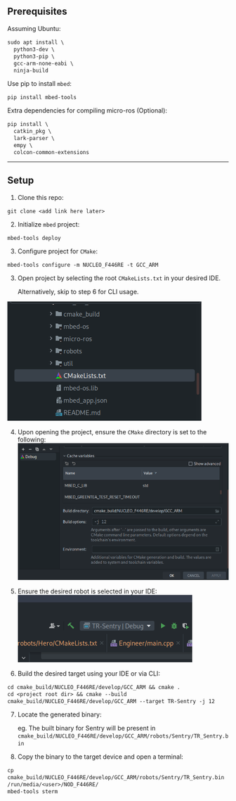 ## Prerequisites

Assuming Ubuntu:

```shell
sudo apt install \
  python3-dev \
  python3-pip \
  gcc-arm-none-eabi \
  ninja-build
```

Use pip to install `mbed`:
```shell
pip install mbed-tools
```

Extra dependencies for compiling micro-ros (Optional):
```shell
pip install \
  catkin_pkg \
  lark-parser \
  empy \
  colcon-common-extensions
```
---
## Setup
1. Clone this repo:
```shell
git clone <add link here later>
```

2. Initialize `mbed` project:
```shell
mbed-tools deploy
```

3. Configure project for `CMake`:
```shell
mbed-tools configure -m NUCLEO_F446RE -t GCC_ARM
```

3. Open project by selecting the root `CMakeLists.txt` in your desired IDE.
   
    Alternatively, skip to step 6 for CLI usage. 

![img.png](.assets/img.png)

4. Upon opening the project, ensure the `CMake` directory is set to the following:
![img.png](.assets/img2.png)

5. Ensure the desired robot is selected in your IDE:
![img.png](.assets/img3.png)

6. Build the desired target using your IDE or via CLI:
```shell
cd cmake_build/NUCLEO_F446RE/develop/GCC_ARM && cmake .
cd <project root dir> && cmake --build cmake_build/NUCLEO_F446RE/develop/GCC_ARM --target TR-Sentry -j 12
```

7. Locate the generated binary:

    eg. The built binary for Sentry will be present in `cmake_build/NUCLEO_F446RE/develop/GCC_ARM/robots/Sentry/TR_Sentry.bin`


8. Copy the binary to the target device and open a terminal:

```shell
cp cmake_build/NUCLEO_F446RE/develop/GCC_ARM/robots/Sentry/TR_Sentry.bin /run/media/<user>/NOD_F446RE/
mbed-tools sterm
```